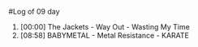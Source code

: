#Log of 09 day

1. [00:00] The Jackets - Way Out - Wasting My Time
1. [08:58] BABYMETAL - Metal Resistance - KARATE
